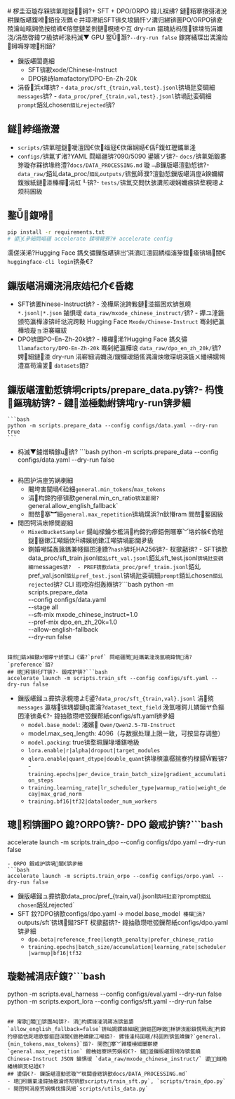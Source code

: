 ﻿﻿# 椤圭洰璇存槑锛氭暟鎹鐞?+ SFT + DPO/ORPO 鍏ㄦ祦绋?
鏈粨搴撴彁渚涗粠鏁版嵁鍑嗗銆佺洃鐫ｅ井璋冿紙SFT锛夊埌鍋忓ソ瀵归綈锛圖PO/ORPO锛夌殑瀹屾暣娴佹按绾裤€傛墍鏈夎剼鏈粯璁や互 dry-run 鏂瑰紡杩愯锛堜笉涓嬭浇/涓嶅啓鍏ワ級锛屽湪杩滅▼ GPU 鐜灏?`--dry-run false` 鎵嶈繘琛岀湡瀹炲鐞嗕笌璁粌銆?
- 鏁版嵁闆嗭細
  - SFT锛歁xode/Chinese-Instruct
  - DPO锛歭lamafactory/DPO-En-Zh-20k
- 涓昏浜х墿锛?  - `data_proc/sft_{train,val,test}.jsonl`锛堝瓧娈碉細`messages`锛?  - `data_proc/pref_{train,val,test}.jsonl`锛堝瓧娈碉細`prompt`銆乣chosen`銆乣rejected`锛?
## 鐩綍缁撴瀯
- `scripts/`锛氭暟鎹噯澶囥€佽缁冦€佽瘎娴嬨€佸鍑虹瓑鑴氭湰
- `configs/`锛氱ず渚?YAML 閰嶇疆锛?090/5090 鍙嬪ソ锛?- `docs/`锛氭姤鍛婁笌璇存槑锛堟柊澧?`docs/DATA_PROCESSING.md` 璇﹁В鏁版嵁澶勭悊锛?- `data_raw/`銆乣data_proc/`銆乣outputs/`锛氬師濮?澶勭悊鏁版嵁涓庢ā鍨嬭緭鍑猴紙鏈湴榛樿涓虹┖锛?- `tests/`锛氳交閲忕骇瀵煎叆娴嬭瘯锛堥粯璁よ烦杩囷級

## 鐜鍑嗗
```bash
pip install -r requirements.txt
# 鍙€夛細閰嶇疆 accelerate 鍒嗗竷寮?# accelerate config
```

濡傞渶浠?Hugging Face 鎷夊彇鏁版嵁锛岀‘淇濆叿澶囩綉缁滀笌鍑瘉锛堝闇€ `huggingface-cli login`锛夈€?
## 鏁版嵁涓嬭浇涓庡姞杞介€昏緫
- SFT锛圕hinese-Instruct锛?  - 浼樺厛浣跨敤鏈湴鏂囦欢锛氬皢 `*.jsonl|*.json` 鏀惧叆 `data_raw/mxode_chinese_instruct/`锛?  - 鑻ユ湰鍦颁笉瀛樺湪锛屽垯浣跨敤 Hugging Face `Mxode/Chinese-Instruct` 骞剁紦瀛樺埌璇ョ洰褰曪紱
- DPO锛圖PO-En-Zh-20k锛?  - 榛樿浠?Hugging Face 鎷夊彇 `llamafactory/DPO-En-Zh-20k` 骞剁紦瀛樺埌 `data_raw/dpo_en_zh_20k/`锛?
娉細鏈湴 dry-run 涓嶄細涓嬭浇/鍐欏叆銆傜湡瀹炴墽琛岄渶鍦ㄨ繙绋嬬幆澧冨苟瀹夎 `datasets`銆?
## 鏁版嵁澶勭悊锛坰cripts/prepare_data.py锛?- 杩愯鏂瑰紡锛?  - 鏈湴棰勬紨锛坉ry-run锛夛細
    ```bash
    python -m scripts.prepare_data --config configs/data.yaml --dry-run true
    ```
  - 杩滅▼鐪熷疄鎵ц锛?    ```bash
    python -m scripts.prepare_data --config configs/data.yaml --dry-run false
    ```
- 杩囨护涓庢竻娲楋細
  - 闀垮害闃堝€硷細`general.min_tokens`/`max_tokens`
  - 涓枃鍗犳瘮锛歚general.min_cn_ratio`锛涘彲閫?`general.allow_english_fallback`
  - 閲嶅搴︼細`general.max_repetition`锛堝熀浜?n鈥慻ram 閲嶅鐜囷級
- 閲囨牱涓庡幓閲嶏細
  - `MixedBucketSampler` 鍚屾椂鑰冭檻涓枃鍗犳瘮銆侀暱搴﹀垎妗躲€佹暟鎹簮鏉冮噸銆佽绋嬪紡鏉冮噸锛堝彲閫夛級
  - 鍘婚噸鍩轰簬鎷兼帴鏂囨湰鐨?`hash`锛圫HA256锛?- 杈撳嚭锛?  - SFT锛歚data_proc/sft_train.jsonl`銆乣sft_val.jsonl`銆乣sft_test.jsonl`锛堝瓧娈碉細`messages`锛?  - PREF锛歚data_proc/pref_train.jsonl`銆乣pref_val.jsonl`銆乣pref_test.jsonl`锛堝瓧娈碉細`prompt`銆乣chosen`銆乣rejected`锛?
CLI 瑕嗙洊绀轰緥锛?```bash
python -m scripts.prepare_data \
  --config configs/data.yaml \
  --stage all \
  --sft-mix mxode_chinese_instruct=1.0 \
  --pref-mix dpo_en_zh_20k=1.0 \
  --allow-english-fallback \
  --dry-run false
```

鍏煎鎬э細鏃х増鑻ヤ娇鐢ㄩ《灞?`pref` 閰嶇疆閿紝鑴氭湰浼氬皢鍏惰涓?`preference`銆?
## 璁粌锛圫FT锛?- 鍛戒护锛?```bash
accelerate launch -m scripts.train_sft --config configs/sft.yaml --dry-run false
```
- 鏁版嵁鎺ュ彛锛氶粯璁よ鍙?`data_proc/sft_{train,val}.jsonl` 涓殑 `messages` 瀛楁锛堣嫢鏈寚瀹?`dataset_text_field` 浼氳嚜鍔ㄦ嫾鎺ヤ负鏂囨湰锛夈€?- 鍏抽敭瓒呭弬鏁帮紙configs/sft.yaml锛夛細
  - `model.base_model`: 渚嬪 `Qwen/Qwen2.5-7B-Instruct`
  - model.max_seq_length: 4096（与数据处理上限一致，可按显存调整）
  - `model.packing`: true锛堥珮鏁堟墦鍖咃級
  - `lora.enable|r|alpha|dropout|target_modules`
  - `qlora.enable|quant_dtype|double_quant`锛堟樉瀛樼揣寮犳椂鍚敤锛?  - `training.epochs|per_device_train_batch_size|gradient_accumulation_steps`
  - `training.learning_rate|lr_scheduler_type|warmup_ratio|weight_decay|max_grad_norm`
  - `training.bf16|tf32|dataloader_num_workers`

## 璁粌锛圖PO 鎴?ORPO锛?- DPO 鍛戒护锛?```bash
accelerate launch -m scripts.train_dpo --config configs/dpo.yaml --dry-run false
```
- ORPO 鍛戒护锛堝闇€锛夛細
```bash
accelerate launch -m scripts.train_orpo --config configs/orpo.yaml --dry-run false
```
- 鏁版嵁鎺ュ彛锛歚data_proc/pref_{train,val}.jsonl`锛屽瓧娈?`prompt`銆乣chosen`銆乣rejected`
- SFT 鈫?DPO锛歚configs/dpo.yaml -> model.base_model` 榛樿涓?`outputs/sft`锛堣鎺?SFT 杈撳嚭锛?- 鍏抽敭瓒呭弬鏁帮紙configs/dpo.yaml锛夛細
  - `dpo.beta|reference_free|length_penalty|prefer_chinese_ratio`
  - `training.epochs|batch_size/accumulation|learning_rate|scheduler|warmup|bf16|tf32`

## 璇勬祴涓庡鍑?```bash
python -m scripts.eval_harness --config configs/eval.yaml --dry-run false
python -m scripts.export_lora   --config configs/sft.yaml  --dry-run false
```

## 甯歌闂锛團AQ锛?- 涓枃鏍锋湰涓嶈冻锛氳嫢 `allow_english_fallback=false`锛屾娊鏍蜂細琚腑鏂囨睜鎴柇锛涘彲鎻愰珮涓枃鍗犳瘮銆佸厑璁歌嫳鏂囧洖閫€鎴栬皟鏉冮噸銆?- 鏍锋湰杩囬暱/杩囩煭锛氳皟鏁?`general.{min_tokens,max_tokens}`銆?- 閲嶅搴﹀亸楂橈細闄嶄綆 `general.max_repetition` 鎴栧姞寮烘竻娲椼€?- 鏈湴鏁版嵁瑕嗙洊锛氬皢 Chinese-Instruct JSON 鏀惧叆 `data_raw/mxode_chinese_instruct/` 鍙鐩栬繙绋嬩笅杞姐€?
## 鍙傝€?- 鏁版嵁澶勭悊璇︾粏閫昏緫锛歚docs/DATA_PROCESSING.md`
- 璁粌鑴氭湰鍏抽敭瀹炵幇锛歚scripts/train_sft.py`, `scripts/train_dpo.py`
- 閲囨牱涓庢竻娲楀伐鍏凤細`scripts/utils_data.py`
